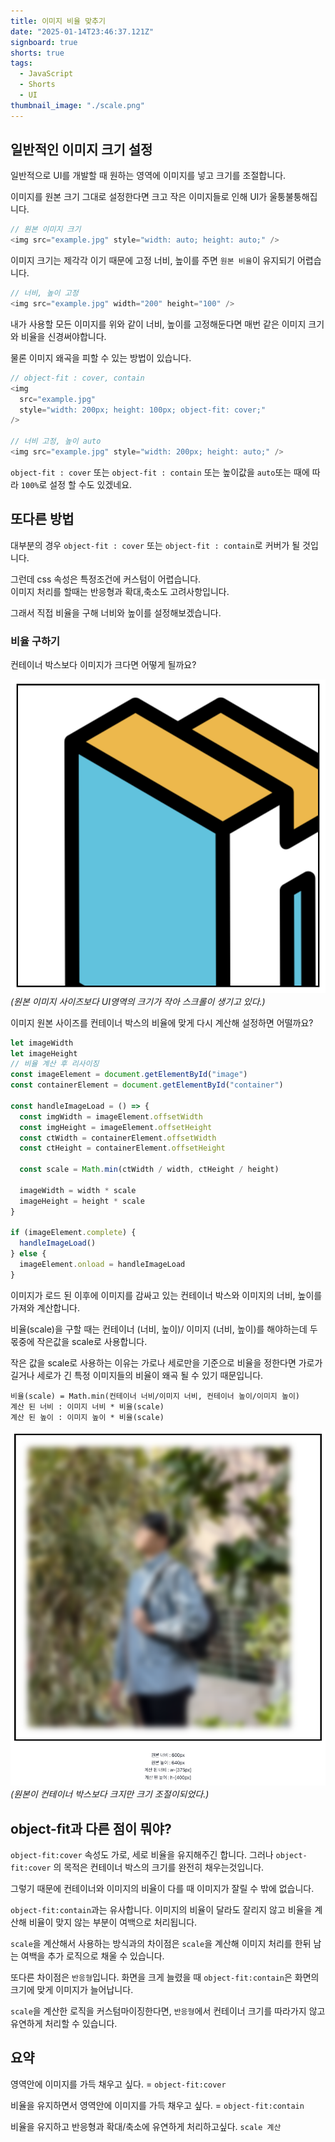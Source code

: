 ```yaml
---
title: 이미지 비율 맞추기
date: "2025-01-14T23:46:37.121Z"
signboard: true
shorts: true
tags:
  - JavaScript
  - Shorts
  - UI
thumbnail_image: "./scale.png"
---
```


## 일반적인 이미지 크기 설정

일반적으로 UI를 개발할 때 원하는 영역에 이미지를 넣고 크기를 조절합니다.

이미지를 원본 크기 그대로 설정한다면 크고 작은 이미지들로 인해 UI가 울퉁불퉁해집니다.

```javascript
// 원본 이미지 크기
<img src="example.jpg" style="width: auto; height: auto;" />
```

이미지 크기는 제각각 이기 때문에 고정 너비, 높이를 주면 `원본 비율`이 유지되기 어렵습니다.

```javascript
// 너비, 높이 고정
<img src="example.jpg" width="200" height="100" />
```

내가 사용할 모든 이미지를 위와 같이 너비, 높이를 고정해둔다면 매번 같은
이미지 크기와 비율을 신경써야합니다.

물론 이미지 왜곡을 피할 수 있는 방법이 있습니다.

```javascript
// object-fit : cover, contain
<img
  src="example.jpg"
  style="width: 200px; height: 100px; object-fit: cover;"
/>

// 너비 고정, 높이 auto
<img src="example.jpg" style="width: 200px; height: auto;" />
```

`object-fit : cover` 또는 `object-fit : contain` 또는 높이값을 `auto`또는 때에 따라 `100%`로 설정 할 수도 있겠네요.

## 또다른 방법

대부분의 경우 `object-fit : cover` 또는 `object-fit : contain`로 커버가 될 것입니다.

그런데 css 속성은 특정조건에 커스텀이 어렵습니다.<br/> 이미지 처리를 할때는
반응형과 확대,축소도 고려사항입니다.

그래서 직접 비율을 구해 너비와 높이를 설정해보겠습니다.

### 비율 구하기

컨테이너 박스보다 이미지가 크다면 어떻게 될까요?

![image](./original-image-size.png)
<span class="img-description">_(원본 이미지 사이즈보다 UI영역의 크기가 작아 스크롤이 생기고 있다.)_</span>

이미지 원본 사이즈를 컨테이너 박스의 비율에 맞게 다시 계산해 설정하면 어떨까요?

```javascript
let imageWidth
let imageHeight
// 비율 계산 후 리사이징
const imageElement = document.getElementById("image")
const containerElement = document.getElementById("container")

const handleImageLoad = () => {
  const imgWidth = imageElement.offsetWidth
  const imgHeight = imageElement.offsetHeight
  const ctWidth = containerElement.offsetWidth
  const ctHeight = containerElement.offsetHeight

  const scale = Math.min(ctWidth / width, ctHeight / height)

  imageWidth = width * scale
  imageHeight = height * scale
}

if (imageElement.complete) {
  handleImageLoad()
} else {
  imageElement.onload = handleImageLoad
}
```

이미지가 로드 된 이후에 이미지를 감싸고 있는 컨테이너 박스와 이미지의 너비, 높이를 가져와 계산합니다.

비율(scale)을 구할 때는 컨테이너 (너비, 높이)/ 이미지 (너비, 높이)를 해야하는데 두 몫중에 작은값을 scale로 사용합니다.

작은 값을 scale로 사용하는 이유는 가로나 세로만을 기준으로 비율을 정한다면
가로가 길거나 세로가 긴 특정 이미지들의 비율이 왜곡 될 수 있기 때문입니다.

`비율(scale) = Math.min(컨테이너 너비/이미지 너비, 컨테이너 높이/이미지 높이)`<br/>
`계산 된 너비 : 이미지 너비 * 비율(scale)`<br/>
`계산 된 높이 : 이미지 높이 * 비율(scale)`

![image](./image-resizing.png)
<span class="img-description">_(원본이 컨테이너 박스보다 크지만 크기 조절이되었다.)_</span>

## object-fit과 다른 점이 뭐야?

`object-fit:cover` 속성도 가로, 세로 비율을 유지해주긴 합니다.
그러나 `object-fit:cover` 의 목적은 컨테이너 박스의 크기를 완전히 채우는것입니다.

그렇기 때문에 컨테이너와 이미지의 비율이 다를 때 이미지가 잘릴 수 밖에 없습니다.

`object-fit:contain`과는 유사합니다. 이미지의 비율이 달라도 잘리지 않고
비율을 계산해 비율이 맞지 않는 부분이 여백으로 처리됩니다.

`scale`을 계산해서 사용하는 방식과의 차이점은 `scale`을 계산해 이미지 처리를 한뒤 남는 여백을 추가 로직으로 채울 수 있습니다.

또다른 차이점은 `반응형`입니다. 화면을 크게 늘렸을 때 `object-fit:contain`은
화면의 크기에 맞게 이미지가 늘어납니다.

`scale`을 계산한 로직을 커스텀마이징한다면, `반응형`에서 컨테이너 크기를 따라가지 않고 유연하게 처리할 수 있습니다.

## 요약

영역안에 이미지를 가득 채우고 싶다. = `object-fit:cover`

비율을 유지하면서 영역안에 이미지를 가득 채우고 싶다. = `object-fit:contain`

비율을 유지하고 반응형과 확대/축소에 유연하게 처리하고싶다. `scale 계산`

